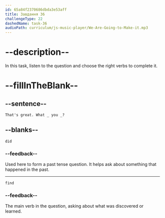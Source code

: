 ```yaml
---
id: 65a84f2370686dbda3e53aff
title: Завдання 36
challengeType: 22
dashedName: task-36
audioPath: curriculum/js-music-player/We-Are-Going-to-Make-it.mp3
---
```


<!--
AUDIO REFERENCE: 

Tom: That's great. What did you find?
-->

# --description--

In this task, listen to the question and choose the right verbs to complete it.

# --fillInTheBlank--

## --sentence--

`That's great. What _ you _?`

## --blanks--

`did`

### --feedback--

Used here to form a past tense question. It helps ask about something that happened in the past.

---

`find`

### --feedback--

The main verb in the question, asking about what was discovered or learned.
